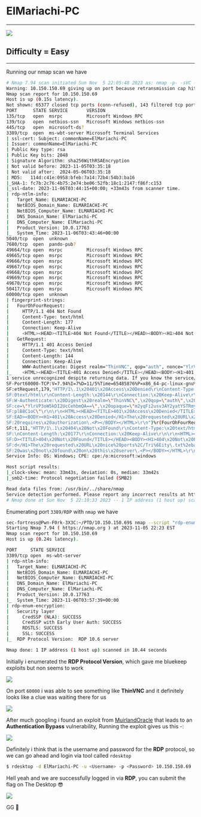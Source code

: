 # **ElMariachi-PC**

***
![](https://pbs.twimg.com/media/F-OcyUmWEAAfKcl?format=jpg&name=small)

## **Difficulty = Easy**

***

Running our nmap scan we have 

```bash
# Nmap 7.94 scan initiated Sun Nov  5 22:05:48 2023 as: nmap -p- -sVC -v --min-rate=1000 -T4 -oN nmap.txt 10.150.150.69
Warning: 10.150.150.69 giving up on port because retransmission cap hit (6).
Nmap scan report for 10.150.150.69
Host is up (0.15s latency).
Not shown: 65377 closed tcp ports (conn-refused), 143 filtered tcp ports (no-response)
PORT      STATE SERVICE       VERSION
135/tcp   open  msrpc         Microsoft Windows RPC
139/tcp   open  netbios-ssn   Microsoft Windows netbios-ssn
445/tcp   open  microsoft-ds?
3389/tcp  open  ms-wbt-server Microsoft Terminal Services
| ssl-cert: Subject: commonName=ElMariachi-PC
| Issuer: commonName=ElMariachi-PC
| Public Key type: rsa
| Public Key bits: 2048
| Signature Algorithm: sha256WithRSAEncryption
| Not valid before: 2023-11-05T03:35:18
| Not valid after:  2024-05-06T03:35:18
| MD5:   114d:c41e:0958:bfeb:7a14:72b4:54b3:ba16
|_SHA-1: fc7b:2c76:4b75:2e74:be06:52fb:18c1:2147:f86f:c153
|_ssl-date: 2023-11-06T03:44:15+00:00; +33m43s from scanner time.
| rdp-ntlm-info: 
|   Target_Name: ELMARIACHI-PC
|   NetBIOS_Domain_Name: ELMARIACHI-PC
|   NetBIOS_Computer_Name: ELMARIACHI-PC
|   DNS_Domain_Name: ElMariachi-PC
|   DNS_Computer_Name: ElMariachi-PC
|   Product_Version: 10.0.17763
|_  System_Time: 2023-11-06T03:43:46+00:00
5040/tcp  open  unknown
7680/tcp  open  pando-pub?
49664/tcp open  msrpc         Microsoft Windows RPC
49665/tcp open  msrpc         Microsoft Windows RPC
49666/tcp open  msrpc         Microsoft Windows RPC
49667/tcp open  msrpc         Microsoft Windows RPC
49668/tcp open  msrpc         Microsoft Windows RPC
49669/tcp open  msrpc         Microsoft Windows RPC
49670/tcp open  msrpc         Microsoft Windows RPC
50417/tcp open  msrpc         Microsoft Windows RPC
60000/tcp open  unknown
| fingerprint-strings: 
|   FourOhFourRequest: 
|     HTTP/1.1 404 Not Found
|     Content-Type: text/html
|     Content-Length: 177
|     Connection: Keep-Alive
|     <HTML><HEAD><TITLE>404 Not Found</TITLE></HEAD><BODY><H1>404 Not Found</H1>The requested URL nice%20ports%2C/Tri%6Eity.txt%2ebak was not found on this server.<P></BODY></HTML>
|   GetRequest: 
|     HTTP/1.1 401 Access Denied
|     Content-Type: text/html
|     Content-Length: 144
|     Connection: Keep-Alive
|     WWW-Authenticate: Digest realm="ThinVNC", qop="auth", nonce="YlrVP3oW5kDI2UcCehbmQA==", opaque="m2yqFi2usv3AY2yatYSTRmyNPAplB8C1oC"
|_    <HTML><HEAD><TITLE>401 Access Denied</TITLE></HEAD><BODY><H1>401 Access Denied</H1>The requested URL requires authorization.<P></BODY></HTML>
1 service unrecognized despite returning data. If you know the service/version, please submit the following fingerprint at https://nmap.org/cgi-bin/submit.cgi?new-service :
SF-Port60000-TCP:V=7.94%I=7%D=11/5%Time=65485876%P=x86_64-pc-linux-gnu%r(G
SF:etRequest,179,"HTTP/1\.1\x20401\x20Access\x20Denied\r\nContent-Type:\x2
SF:0text/html\r\nContent-Length:\x20144\r\nConnection:\x20Keep-Alive\r\nWW
SF:W-Authenticate:\x20Digest\x20realm=\"ThinVNC\",\x20qop=\"auth\",\x20non
SF:ce=\"YlrVP3oW5kDI2UcCehbmQA==\",\x20opaque=\"m2yqFi2usv3AY2yatYSTRmyNPA
SF:plB8C1oC\"\r\n\r\n<HTML><HEAD><TITLE>401\x20Access\x20Denied</TITLE></H
SF:EAD><BODY><H1>401\x20Access\x20Denied</H1>The\x20requested\x20URL\x20\x
SF:20requires\x20authorization\.<P></BODY></HTML>\r\n")%r(FourOhFourReques
SF:t,111,"HTTP/1\.1\x20404\x20Not\x20Found\r\nContent-Type:\x20text/html\r
SF:\nContent-Length:\x20177\r\nConnection:\x20Keep-Alive\r\n\r\n<HTML><HEA
SF:D><TITLE>404\x20Not\x20Found</TITLE></HEAD><BODY><H1>404\x20Not\x20Foun
SF:d</H1>The\x20requested\x20URL\x20nice%20ports%2C/Tri%6Eity\.txt%2ebak\x
SF:20was\x20not\x20found\x20on\x20this\x20server\.<P></BODY></HTML>\r\n");
Service Info: OS: Windows; CPE: cpe:/o:microsoft:windows

Host script results:
|_clock-skew: mean: 33m43s, deviation: 0s, median: 33m42s
|_smb2-time: Protocol negotiation failed (SMB2)

Read data files from: /usr/bin/../share/nmap
Service detection performed. Please report any incorrect results at https://nmap.org/submit/ .
# Nmap done at Sun Nov  5 22:10:33 2023 -- 1 IP address (1 host up) scanned in 285.00 seconds
```

Enumerating port `3389/RDP` with `nmap` we have


```bash
sec-fortress@Pwn-F0rk-3X3C:~/PTD/10.150.150.69$ nmap --script "rdp-enum-encryption or rdp-vuln-ms12-020 or rdp-ntlm-info" -p 3389 -T4 10.150.150.69  
Starting Nmap 7.94 ( https://nmap.org ) at 2023-11-05 22:23 EST
Nmap scan report for 10.150.150.69
Host is up (0.24s latency).

PORT     STATE SERVICE
3389/tcp open  ms-wbt-server
| rdp-ntlm-info: 
|   Target_Name: ELMARIACHI-PC
|   NetBIOS_Domain_Name: ELMARIACHI-PC
|   NetBIOS_Computer_Name: ELMARIACHI-PC
|   DNS_Domain_Name: ElMariachi-PC
|   DNS_Computer_Name: ElMariachi-PC
|   Product_Version: 10.0.17763
|_  System_Time: 2023-11-06T03:57:39+00:00
| rdp-enum-encryption: 
|   Security layer
|     CredSSP (NLA): SUCCESS
|     CredSSP with Early User Auth: SUCCESS
|     RDSTLS: SUCCESS
|     SSL: SUCCESS
|_  RDP Protocol Version:  RDP 10.6 server

Nmap done: 1 IP address (1 host up) scanned in 10.44 seconds
```

Initially i enumerated the **RDP Protocol Version**, which gave me bluekeep exploits but non seems to work

![](https://i.imgur.com/0dzhBEE.png)


On port `60000` i was able to see something like **ThinVNC** and it definitely looks like a clue was waiting there for us

![](https://i.imgur.com/D338xY8.png)

After much googling i found an exploit from [MuirlandOracle](https://github.com/MuirlandOracle/CVE-2019-17662) that leads to an **Authentication Bypass** vulnerability, Running the exploit gives us this -:

![](https://i.imgur.com/6LtPYko.png)


Definitely i think that is the username and password for the **RDP** protocol, so we can go ahead and login via tool called `rdesktop`


```bash
$ rdesktop -d ElMariachi-PC -u <Username> -p <Password> 10.150.150.69
```


Hell yeah and  we are successfully logged in via **RDP**, you can submit the flag on The Desktop 😎

![](https://i.imgur.com/pM7HWDL.png)

GG 🚀
